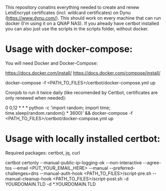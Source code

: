 This repository conatins everything needed to create and renew LetsEncrypt certificates (incl. wildcard certificates) on Dynu (https://www.dynu.com/).
This should work on every machine that can run docker (I'm using it on a QNAP NAS).
If you already have certbot installed you can also just use the scripts in the scripts folder, without docker.

# Usage with docker-compose:
You will need Docker and Docker-Compose:

https://docs.docker.com/install/
https://docs.docker.com/compose/install/

docker-compose -f <PATH_TO_FILES>/certbot/docker-compose.yml up

Cronjob to run it twice daily (like recomended by Certbot, certificates are only renewed when needed):

0 0,12 * * * python -c 'import random; import time; time.sleep(random.random() * 3600)' && docker-compose -f <PATH_TO_FILES>/certbot/docker-compose.yml up

# Usage with locally installed certbot:
Required packages: certbot, jq, curl

certbot certonly --manual-public-ip-logging-ok --non-interactive --agree-tos --email <PUT_YOUR_EMAIL_HERE> --manual --preferred-challenges=dns --manual-auth-hook <PATH_TO_FILES>/script-pre.sh --manual-cleanup-hook <PATH_TO_FILES>/script-post.sh -d YOURDOMAIN.TLD -d *.YOURDOMAIN.TLD
